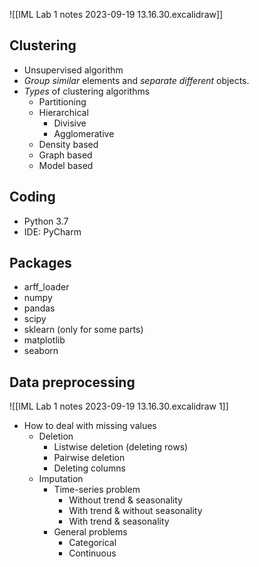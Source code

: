 ![[IML Lab 1 notes 2023-09-19 13.16.30.excalidraw]]

## Clustering
- Unsupervised algorithm
- *Group similar* elements and *separate different* objects.
- *Types* of clustering algorithms
	- Partitioning
	- Hierarchical
		- Divisive
		- Agglomerative
	- Density based
	- Graph based
	- Model based
## Coding
- Python 3.7
- IDE: PyCharm
## Packages
 - arff_loader
  - numpy 
  - pandas 
  - scipy 
  - sklearn (only for some parts) 
  - matplotlib 
  - seaborn
## Data preprocessing

![[IML Lab 1 notes 2023-09-19 13.16.30.excalidraw 1]]

- How to deal with missing values
	- Deletion
		- Listwise deletion (deleting rows)
		- Pairwise deletion
		- Deleting columns
	- Imputation
		- Time-series problem
			- Without trend & seasonality
			- With trend & without seasonality
			- With trend & seasonality
		- General problems
			- Categorical 
			- Continuous







